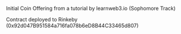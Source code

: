 Initial Coin Offering from a tutorial by learnweb3.io (Sophomore Track)

Contract deployed to Rinkeby (0x92d047B951584a716fa078b6eD8B44C33465d807)

